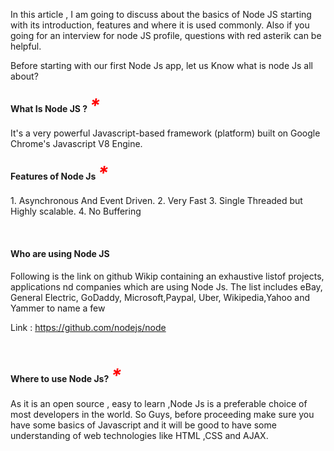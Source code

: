 In this article , I am going to discuss about the basics of Node JS starting with its introduction, features and where it is used commonly. Also if you going for an interview for node JS profile, questions with red asterik can be helpful.

Before starting with our first Node Js app, let us Know what is node Js all about?
<br><h4>What Is Node JS ? <i style="color:red;font-size:30px">*</i></h4>

It's a very powerful Javascript-based framework (platform) built on Google Chrome's Javascript V8 Engine.

<h4>Features of Node Js <i style="color:red;font-size:30px">*</i></h4>
1.  Asynchronous And Event Driven.
2.  Very Fast
3.  Single Threaded but Highly scalable.
4.  No Buffering

<br><h4>Who are using Node JS</h4>
Following is the link on github Wikip containing an exhaustive listof projects, applications nd companies which are using Node Js. The list includes eBay, General Electric, GoDaddy, Microsoft,Paypal, Uber, Wikipedia,Yahoo and Yammer to name a few 

Link : https://github.com/nodejs/node

<br><h4>Where to use Node Js? <i style="color:red;font-size:30px">*</i></h4>
As it is an open source , easy to learn ,Node Js is a preferable choice of most developers in the world. 
So Guys, before proceeding make sure you have some basics of Javascript and it will be good to have some understanding of web technologies like HTML ,CSS and AJAX.